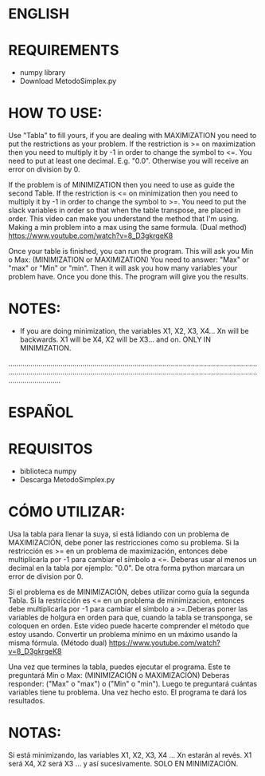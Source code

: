 # ENGLISH

# REQUIREMENTS

-   numpy library
-   Download MetodoSimplex.py

# HOW TO USE:

Use "Tabla" to fill yours, if you are dealing with MAXIMIZATION you need to put the restrictions as your problem.
If the restriction is >= on maximization then you need to multiply it by -1 in order to change the symbol to <=.
You need to put at least one decimal. E.g. "0.0". Otherwise you will receive an error on division by 0.

If the problem is of MINIMIZATION then you need to use as guide the second Table. If the restriction is <= on minimization then you need to multiply it by -1 in order to change the symbol to >=.
You need to put the slack variables in order so that when the table transpose, are placed in order.
This video can make you understand the method that I'm using. Making a min problem into a max using the same formula. (Dual method)
https://www.youtube.com/watch?v=8_D3gkrgeK8

Once your table is finished, you can run the program.
This will ask you Min o Max: (MINIMIZATION or MAXIMIZATION) You need to answer: "Max" or "max" or "Min" or "min".
Then it will ask you how many variables your problem have. Once you done this. The program will give you the results.

# NOTES:

-   If you are doing minimization, the variables X1, X2, X3, X4... Xn will be backwards. X1 will be X4, X2 will be X3... and on.
    ONLY IN MINIMIZATION.

..................................................................................................................................................................................................................................................................................

# ESPAÑOL

# REQUISITOS

-   biblioteca numpy
-   Descarga MetodoSimplex.py

# CÓMO UTILIZAR:

Usa la tabla para llenar la suya, si está lidiando con un problema de MAXIMIZACIÓN, debe poner las restricciones como su problema. Si la restricción es >= en un problema de maximización, entonces debe multiplicarla por -1 para cambiar el símbolo a <=.
Deberas usar al menos un decimal en la tabla por ejemplo: "0.0". De otra forma python marcara un error de division por 0.

Si el problema es de MINIMIZACIÓN, debes utilizar como guía la segunda Tabla. Si la restricción es <= en un problema de minimizacion, entonces debe multiplicarla por -1 para cambiar el símbolo a >=.Deberas poner las variables de holgura en orden para que, cuando la tabla se transponga, se coloquen en orden.
Este video puede hacerte comprender el método que estoy usando. Convertir un problema mínimo en un máximo usando la misma fórmula. (Método dual)
https://www.youtube.com/watch?v=8_D3gkrgeK8

Una vez que termines la tabla, puedes ejecutar el programa. Este te preguntará Min o Max: (MINIMIZACIÓN o MAXIMIZACIÓN) Deberas responder: ("Max" o "max") o ("Min" o "min"). Luego te preguntará cuántas variables tiene tu problema. Una vez hecho esto. El programa te dará los resultados.

# NOTAS:

Si está minimizando, las variables X1, X2, X3, X4 ... Xn estarán al revés. X1 será X4, X2 será X3 ... y así sucesivamente. SOLO EN MINIMIZACIÓN.
